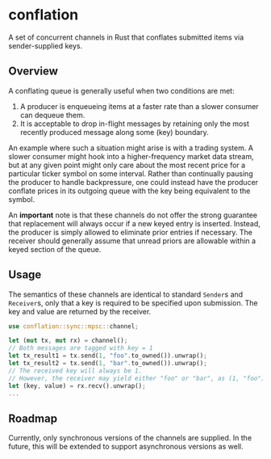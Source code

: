 # conflation

A set of concurrent channels in Rust that conflates submitted items via sender-supplied keys.

## Overview

A conflating queue is generally useful when two conditions are met:
1. A producer is enqueueing items at a faster rate than a slower consumer can dequeue them.
2. It is acceptable to drop in-flight messages by retaining only the most recently produced message along some (key) boundary.

An example where such a situation might arise is with a trading system. 
A slower consumer might hook into a higher-frequency market data stream, but at any given point
might only care about the most recent price for a particular ticker symbol on some interval. Rather
than continually pausing the producer to handle backpressure, one could instead have the producer
conflate prices in its outgoing queue with the key being equivalent to the symbol.

An **important** note is that these channels do not offer the strong guarantee that 
replacement will always occur if a new keyed entry is inserted. Instead, the producer is
simply allowed to eliminate prior entries if necessary. The receiver should
generally assume that unread priors are allowable within a keyed section of the queue.

## Usage

The semantics of these channels are identical to standard `Sender`s and `Receiver`s,
only that a key is required to be specified upon submission. The key and value are
returned by the receiver.

```rust
use conflation::sync::mpsc::channel;

let (mut tx, mut rx) = channel();
// Both messages are tagged with key = 1
let tx_result1 = tx.send(1, "foo".to_owned()).unwrap();
let tx_result2 = tx.send(1, "bar".to_owned()).unwrap();
// The received key will always be 1.
// However, the receiver may yield either "foo" or "bar", as (1, "foo") may be conflated in-flight.
let (key, value) = rx.recv().unwrap();
...
```

## Roadmap

Currently, only synchronous versions of the channels are supplied. In the future,
this will be extended to support asynchronous versions as well.
